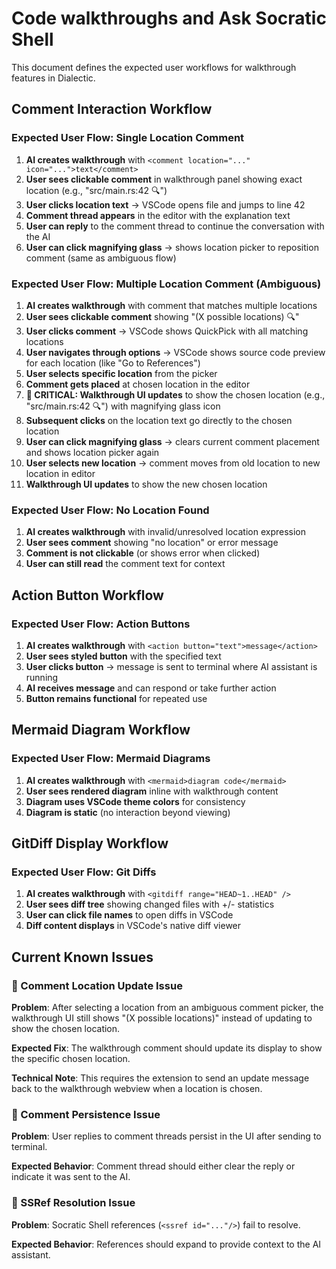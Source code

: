 # Code walkthroughs and Ask Socratic Shell

This document defines the expected user workflows for walkthrough features in Dialectic.

## Comment Interaction Workflow

### Expected User Flow: Single Location Comment
1. **AI creates walkthrough** with `<comment location="..." icon="...">text</comment>`
2. **User sees clickable comment** in walkthrough panel showing exact location (e.g., "src/main.rs:42 🔍")
3. **User clicks location text** → VSCode opens file and jumps to line 42
4. **Comment thread appears** in the editor with the explanation text
5. **User can reply** to the comment thread to continue the conversation with the AI
6. **User can click magnifying glass** → shows location picker to reposition comment (same as ambiguous flow)

### Expected User Flow: Multiple Location Comment (Ambiguous)
1. **AI creates walkthrough** with comment that matches multiple locations
2. **User sees clickable comment** showing "(X possible locations) 🔍" 
3. **User clicks comment** → VSCode shows QuickPick with all matching locations
4. **User navigates through options** → VSCode shows source code preview for each location (like "Go to References")
5. **User selects specific location** from the picker
6. **Comment gets placed** at chosen location in the editor
7. **🚨 CRITICAL: Walkthrough UI updates** to show the chosen location (e.g., "src/main.rs:42 🔍") with magnifying glass icon
8. **Subsequent clicks** on the location text go directly to the chosen location
9. **User can click magnifying glass** → clears current comment placement and shows location picker again
10. **User selects new location** → comment moves from old location to new location in editor
11. **Walkthrough UI updates** to show the new chosen location

### Expected User Flow: No Location Found
1. **AI creates walkthrough** with invalid/unresolved location expression
2. **User sees comment** showing "no location" or error message
3. **Comment is not clickable** (or shows error when clicked)
4. **User can still read** the comment text for context

## Action Button Workflow

### Expected User Flow: Action Buttons
1. **AI creates walkthrough** with `<action button="text">message</action>`
2. **User sees styled button** with the specified text
3. **User clicks button** → message is sent to terminal where AI assistant is running
4. **AI receives message** and can respond or take further action
5. **Button remains functional** for repeated use

## Mermaid Diagram Workflow

### Expected User Flow: Mermaid Diagrams
1. **AI creates walkthrough** with `<mermaid>diagram code</mermaid>`
2. **User sees rendered diagram** inline with walkthrough content
3. **Diagram uses VSCode theme colors** for consistency
4. **Diagram is static** (no interaction beyond viewing)

## GitDiff Display Workflow

### Expected User Flow: Git Diffs
1. **AI creates walkthrough** with `<gitdiff range="HEAD~1..HEAD" />`
2. **User sees diff tree** showing changed files with +/- statistics
3. **User can click file names** to open diffs in VSCode
4. **Diff content displays** in VSCode's native diff viewer

## Current Known Issues

### 🚨 Comment Location Update Issue
**Problem**: After selecting a location from an ambiguous comment picker, the walkthrough UI still shows "(X possible locations)" instead of updating to show the chosen location.

**Expected Fix**: The walkthrough comment should update its display to show the specific chosen location.

**Technical Note**: This requires the extension to send an update message back to the walkthrough webview when a location is chosen.

### 🚨 Comment Persistence Issue  
**Problem**: User replies to comment threads persist in the UI after sending to terminal.

**Expected Behavior**: Comment thread should either clear the reply or indicate it was sent to the AI.

### 🚨 SSRef Resolution Issue
**Problem**: Socratic Shell references (`<ssref id="..."/>`) fail to resolve.

**Expected Behavior**: References should expand to provide context to the AI assistant.
